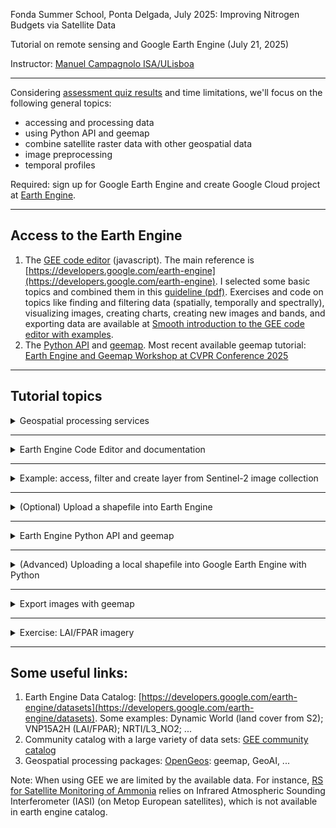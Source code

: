 Fonda Summer School, Ponta Delgada, July 2025: Improving Nitrogen Budgets via Satellite Data

Tutorial on remote sensing and Google Earth Engine (July 21, 2025)

Instructor: [Manuel Campagnolo ISA/ULisboa](https://www.cienciavitae.pt//en/7F18-3B3C-06BB)

---

Considering [assessment quiz results](Student_Assessment_Quiz.pdf) and time limitations, we'll focus on the following general topics:
- accessing and processing data
- using Python API and geemap
- combine satellite raster data with other geospatial data
- image preprocessing 
- temporal profiles 

Required: sign up for Google Earth Engine and create Google Cloud project at [Earth Engine](https://console.cloud.google.com/earth-engine/welcome).

---
## Access to the Earth Engine

1. The [GEE code editor](https://code.earthengine.google.com/) (javascript). The main reference is [https://developers.google.com/earth-engine](https://developers.google.com/earth-engine). I selected some basic topics and combined them in this [guideline (pdf)](tutorial_v1.pdf). Exercises and code on topics like finding and filtering data (spatially, temporally and spectrally), visualizing images, creating charts, creating new images and bands, and exporting data are available at [Smooth introduction to the GEE code editor with examples](cloud_screening_and_temporal_charts_with_code_editor.md).
2.  The [Python API](https://developers.google.com/earth-engine/tutorials/community/intro-to-python-api) and [geemap](https://geemap.org/). Most recent available geemap tutorial: [Earth Engine and Geemap Workshop at CVPR Conference 2025](https://www.youtube.com/watch?v=Us6MaBsL4cg)

---

## Tutorial topics

<details>
  
  <summary>Geospatial processing services</summary>
  
The GEE is one of several available **geospatial processing services** offering a public data catalog, compute infrastructure and geospatial APIs:
1. Google Earth Engine (Google Cloud)
2. Microsoft Planetary Computer (Azure)
3. Amazon Web Services (AWS) GeoSpatial Services
4. [Copernicus Data Space Ecosystem](https://jupyterhub.dataspace.copernicus.eu), mostly for Sentinel imagery
5. ...
</details>

---

<details>
  
  <summary>Earth Engine Code Editor and documentation</summary>

 The Code Editor provides the Earth Engine JavaScript client library plus:
 - Display of geographic data on the *Map*.
 - The `ui` package for creating user interfaces for Earth Engine apps
 - Other functions specific to the Code Editor (e.g. `print()`).

Scripts are written in *javascript* and uploaded data can either be stored in the user's Earth Engine account (up to 250 Mb) or in Google drive. The code editor is available at https://code.earthengine.google.com  

![Alt text](https://developers.google.com/static/earth-engine/images/Code_editor_diagram.png "Code editor")

**To do:** Access GEE code editor, check what is your project ID, and see how to access datasets at https://developers.google.com/earth-engine/datasets (or https://gee-community-catalog.org/)

</details>

---

<details>
  
  <summary>Example: access, filter and create layer from Sentinel-2 image collection</summary>
  
[Open script on GGE code editor](https://code.earthengine.google.com/307ecc36c256f4490beb4483e6797f40?noload=true)

The script accesses Sentinel-2, level 2A images and it filters by dates and by bounds: here, the region of interest `geometry` is a single point defined by its coordinates. All Sentinel-2 tiles that *intersect* the geometry are selected. `CLOUDY_PIXEL_PERCENTAGE` is an `Image` property and can be used to sort or filter the `ImageCollection`. Note that sorting the collection by the property `CLOUDY_PIXEL_PERCENTAGE` should be applied last since it is computationally more demanding. 

```
// ROI: in this case it is a single point determined by its longitude and latitude
var geometry = ee.Geometry.Point([-25.7, 37.8]);

// access image collection, filter for location and range of dates
// sort by percentage of clouds (most cloudier first)
var S2 = ee.ImageCollection('COPERNICUS/S2_SR_HARMONIZED')
                .filterBounds(geometry)
                .filterDate('2024-06-01', '2024-09-30')
                .select(['B8', 'B4', 'B3','B2'])
                .sort('CLOUDY_PIXEL_PERCENTAGE',true);

// center map; 16 is the zoom level; 17 would zoom in further
Map.centerObject(geometry, 12);

// add true color composite layer to the map
Map.addLayer(S2.first(), {bands: ['B4', 'B3', 'B2'], min: 0, max: 2500}, 'Sentinel-2 level 2A RGB=432');

// print to console
print(S2);
```

If you want to plot a false color composite, you can use instead
```
Map.addLayer(S2.first(), {bands: ['B8', 'B4', 'B3'], min: [0,0,0], max: [4500, 3500, 3500]}, 'Sentinel-2 level 2A RGB=843');
```

For further exercises with Sentinel-2, see [Smooth introduction to the GEE code editor with examples](cloud_screening_and_temporal_charts_with_code_editor.md).

</details>

---

<details>
  
  <summary>(Optional) Upload a shapefile into Earth Engine</summary>

Often, you need to define your region of interest (ROI). This can be a single point which is easy to define on the code editor or it can be a complicated geometry that is available as a shapefile.

Let's suppose you want to upload you own shapefile so it become available for processing in GEE. Use your own shapefile or, if you prefer, download this shapefile that delineates the [Ponta Delgada county](saomiguel_counties_latlong_.zip). Note: This shapefile was created in Google Colab with this [script](create_shapefile_ponta_Delgada.ipynb), so it can be easily adapted.

1. Go to assets on the GEE code editor;
2. Click `New` and choose `Shape files`;
3. Select the files for the shapefile (either `.zip` or at least `.dbf`, `.prj`, `.shp` and `.shx`)
4. Click `Upload`
5. Go to `Tasks` and confirm that the table is *ingested*.

The asset should then become available in your Earth Engine `ASSETS`. It can be imported to the script and adapted into smth like:
```
// Import the vector asset as a FeatureCollection
var saoMiguelCounties = ee.FeatureCollection('projects/ee-my-mlc-math-isa-utl/assets/saomiguel_counties_latlong_');
```
(Optional) you can also:
```
// Center the map on São Miguel 
Map.centerObject(saoMiguelCounties, 12);
// Add the asset to the map
Map.addLayer(saoMiguelCounties, {}, 'São Miguel Counties');
```

</details>

---

<details>
  
  <summary>Earth Engine Python API and geemap</summary>

The open source Python Client library translate Earth Engine code into request objects sent to Earth Engine servers: 
  - `ee` package for formulating requests to Earth Engine. 
  - Export of data to Google Drive, Cloud Storage or Earth Engine assets.

To be able to use the Python API you need first to authenticate and initialize your project:
```
# Import the API
import ee
# Trigger the authentication flow.
ee.Authenticate()
# Initialize the library.
ee.Initialize(project='my-project') # replace 'my-project' by your own project ID
```

**To do**: run the notebook [setup the Earth Engine Python API in Colab](https://github.com/google/earthengine-community/blob/master/guides/linked/ee-api-colab-setup.ipynb)

</details>

---

<details>
  
  <summary>(Advanced) Uploading a local shapefile into Google Earth Engine with Python</summary>

Directly uploading a shapefile from your local drive to Google Earth Engine as an asset cannot be done solely with `ee` or `geemap` in Python. However, an automated workflow is possible through a combination of Google Cloud Storage (GCS), the Earth Engine CLI, and Python scripting:
- geemap: Lets you visualize and manipulate shapefiles in-memory in Earth Engine FeatureCollections—great for immediate analysis but does not persist data as an Earth Engine asset for future use.
- Earth Engine Python API: Does not support direct asset upload from your local drive.
- Asset uploads: Must use either the web-based Asset Manager or automate the workflow via GCS and the Earth Engine CLI, both of which can be wrapped in Python scripts.

Note: `geemap` provides session-based (i.e. not persistent) tools to upload georeferenced data:
- `csv_to_ee`: convert a CSV containing point coordinates (latitude and longitude) into an Earth Engine FeatureCollection within your Python environment. Input: A CSV file (can be a local path or URL) that includes columns for latitude and longitude. Output: An in-memory Earth Engine FeatureCollection created from the CSV points. See https://geemap.org/notebooks/74_csv_to_points/
- `shp_to_ee`:  import a local shapefile and convert it into an Earth Engine FeatureCollection within a Python environment such as Jupyter Notebook. For advanced control (such as GeoDataFrame transformations), consider loading with geopandas and then converting using `geemap.gdf_to_ee`.

**To do**: adapt the following code and execute to read a local shapefile and map it in your notebook.
```
countries_path = '/path/to/countries.shp'
countries_fc = geemap.shp_to_ee(countries_path)
Map = geemap.Map()
Map.addLayer(countries_fc, {}, 'Countries')
Map
```

This is especially useful for quickly bringing tabular point data into your Earth Engine workflow. The resulting FeatureCollection is not persisted as a Google Earth Engine asset; it is only available for use in your current Python or notebook session.


</details>

---


<details>
  
  <summary>Export images with geemap</summary>

**To do**: Execute [notebook to read and export images or image collections with geemap](https://geemap.org/notebooks/11_export_image/). 

Warning: You may run into errors when trying to execute the code. To prevent that, you must make some changes in the code to address the following issues. A clean script is available [here](geemap_export_image_revised.py).
1. You need to authenticate and initialize your project
  ```
  ee.Authenticate()
  ee.Initialize(project='my-project') # replace 'my-project' by your own project ID
  ```
2. Adapt `out_dir`. For instance `out_dir = '/content'` if you want to save the tif file to the Colab environment.
3. After your tif file is saved in the  Colab environment, you can either
- download manually to your local machine; or
- use `files.download` as in
  ```
  from google.colab import files
  files.download(filename) # local filename
  ```
4. File size limit. If you get an error message because the amount of data is too large, you can create a smaller file to export by increasing the `scale` as in `geemap.ee_export_image_collection(collection, out_dir=out_dir, scale=100)`

5. In section *Extract pixels as a Numpy array*, replace existing code by the following:
  ```
  import ee
  import geemap
  import numpy as np
  import matplotlib.pyplot as plt
  # read Harmonized Landsat Sentinel-2 (HLS)  image (resolution 30 m)
  img = ee.Image("NASA/HLS/HLSS30/v002/T12RXT_20240425T174911").select(["B4", "B5", "B6"])
  # define buffer within the image
  point=ee.Geometry.Point(-109.53, 29.19)
  aoi=point.buffer(10000)
  # create numpy array
  rgb_img = geemap.ee_to_numpy(img,region=aoi)
  print(rgb_img.shape)
  # Scale the data to [0, 255] to show as an RGB image.
  rgb_img_test = (255*(rgb_img[:, :, 0:3]-0.01)/0.18).astype("uint8")
  plt.imshow(rgb_img_test)
  plt.show()
  ```
</details>

---


<details>
  
  <summary>Exercise: LAI/FPAR imagery</summary>

Access VNP15A2H: LAI/FPAR 8-Day L4 Global 500m SIN Grid data for a given location and plot LAI and FPAR along time.

</details>




---

## Some useful links:

1. Earth Engine Data Catalog: [https://developers.google.com/earth-engine/datasets](https://developers.google.com/earth-engine/datasets). Some examples: Dynamic World (land cover from S2); VNP15A2H (LAI/FPAR); NRTI/L3_NO2; ...
2. Community catalog with a large variety of data sets: [GEE community catalog](https://gee-community-catalog.org/)
3. Geospatial processing packages: [OpenGeos](https://github.com/opengeos): geemap, GeoAI, ...

Note: When using GEE we are limited by the available data. For instance, [RS for Satellite Monitoring of Ammonia](https://www.frontiersplanetprize.org/news/blog-post-title-four-93k9t-87bsr-ae4yh-m3ktl-cpyt3-93cnl-e2s6n-xd3kd-rhwkr-ztcnp-gdcdd-ynhz5-r6kpe-mnkb2-jwljh-8yhsy-wxezp-xyf4l-5kbwa-4x9ba-3wnd8) relies on  Infrared Atmospheric Sounding Interferometer (IASI) (on Metop European satellites), which is not available in earth engine catalog.
